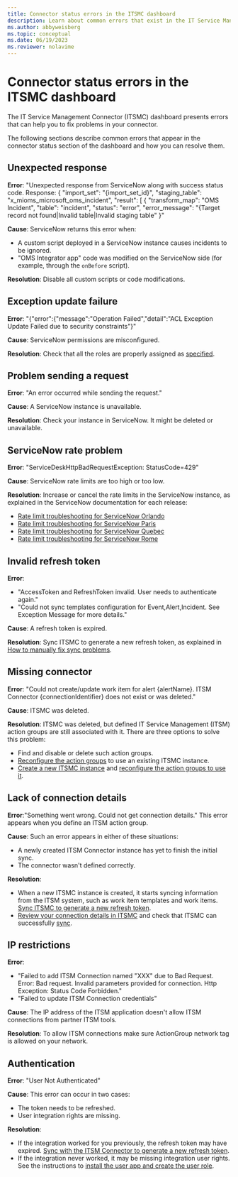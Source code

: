 ```yaml
---
title: Connector status errors in the ITSMC dashboard
description: Learn about common errors that exist in the IT Service Management Connector dashboard. 
ms.author: abbyweisberg
ms.topic: conceptual
ms.date: 06/19/2023
ms.reviewer: nolavime
---
```


# Connector status errors in the ITSMC dashboard

The IT Service Management Connector (ITSMC) dashboard presents errors that can help you to fix problems in your connector.

The following sections describe common errors that appear in the connector status section of the dashboard and how you can resolve them.

## Unexpected response

**Error**: "Unexpected response from ServiceNow along with success status code. Response: { "import_set": "{import_set_id}", "staging_table": "x_mioms_microsoft_oms_incident", "result": [ { "transform_map": "OMS Incident", "table": "incident", "status": "error", "error_message": "{Target record not found|Invalid table|Invalid staging table" }"

**Cause**: ServiceNow returns this error when:

* A custom script deployed in a ServiceNow instance causes incidents to be ignored.
* "OMS Integrator app" code was modified on the ServiceNow side (for example, through the `onBefore` script).

**Resolution**: Disable all custom scripts or code modifications.

## Exception update failure

**Error**: "{"error":{"message":"Operation Failed","detail":"ACL Exception Update Failed due to security constraints"}"

**Cause**: ServiceNow permissions are misconfigured.

**Resolution**: Check that all the roles are properly assigned as [specified](itsmc-connections-servicenow.md#install-the-user-app-and-create-the-user-role).

## Problem sending a request

**Error**: "An error occurred while sending the request."

**Cause**: A ServiceNow instance is unavailable.

**Resolution**: Check your instance in ServiceNow. It might be deleted or unavailable.

## ServiceNow rate problem

**Error**: "ServiceDeskHttpBadRequestException: StatusCode=429"

**Cause**: ServiceNow rate limits are too high or too low.

**Resolution**: Increase or cancel the rate limits in the ServiceNow instance, as explained in the ServiceNow documentation for each release:

* [Rate limit troubleshooting for ServiceNow Orlando](https://docs.servicenow.com/bundle/orlando-application-development/page/integrate/inbound-rest/task/investigate-rate-limit-violations.html)
* [Rate limit troubleshooting for ServiceNow Paris](https://docs.servicenow.com/bundle/paris-application-development/page/integrate/inbound-rest/task/investigate-rate-limit-violations.html)
* [Rate limit troubleshooting for ServiceNow Quebec](https://docs.servicenow.com/bundle/quebec-application-development/page/integrate/inbound-rest/task/investigate-rate-limit-violations.html)
* [Rate limit troubleshooting for ServiceNow Rome](https://docs.servicenow.com/bundle/rome-application-development/page/integrate/inbound-rest/task/investigate-rate-limit-violations.html)

## Invalid refresh token

**Error**: 
  * "AccessToken and RefreshToken invalid. User needs to authenticate again."
  * "Could not sync templates configuration for Event,Alert,Incident. See Exception Message for more details."

**Cause**: A refresh token is expired.

**Resolution**: Sync ITSMC to generate a new refresh token, as explained in [How to manually fix sync problems](./itsmc-resync-servicenow.md).

## Missing connector

**Error**: "Could not create/update work item for alert {alertName}. ITSM Connector {connectionIdentifier} does not exist or was deleted."

**Cause**: ITSMC was deleted.

**Resolution**: ITSMC was deleted, but defined IT Service Management (ITSM) action groups are still associated with it. There are three options to solve this problem:

* Find and disable or delete such action groups.
* [Reconfigure the action groups](./itsmc-definition.md#create-itsm-work-items-from-azure-alerts) to use an existing ITSMC instance.
* [Create a new ITSMC instance](./itsmc-definition.md#create-an-itsm-connection) and [reconfigure the action groups to use it](itsmc-definition.md#create-itsm-work-items-from-azure-alerts).

## Lack of connection details

**Error**:"Something went wrong. Could not get connection details." This error appears when you define an ITSM action group.

**Cause**: Such an error appears in either of these situations:

* A newly created ITSM Connector instance has yet to finish the initial sync.
* The connector wasn't defined correctly.

**Resolution**: 

* When a new ITSMC instance is created, it starts syncing information from the ITSM system, such as work item templates and work items. [Sync ITSMC to generate a new refresh token](./itsmc-resync-servicenow.md).
* [Review your connection details in ITSMC](./itsmc-connections-servicenow.md#create-a-connection) and check that ITSMC can successfully [sync](./itsmc-resync-servicenow.md).


## IP restrictions
**Error**: 
* "Failed to add ITSM Connection named "XXX" due to Bad Request. Error: Bad request. Invalid parameters provided for connection. Http Exception: Status Code Forbidden."
* "Failed to update ITSM Connection credentials"

**Cause**: The IP address of the ITSM application doesn't allow ITSM connections from partner ITSM tools.

**Resolution**: To allow ITSM connections make sure ActionGroup network tag is allowed on your network.

## Authentication
**Error**: "User Not Authenticated"

**Cause**: This error can occur in two cases:
  - The token needs to be refreshed.
  - User integration rights are missing.

**Resolution**:
- If the integration worked for you previously, the refresh token may have expired. [Sync with the ITSM Connector to generate a new refresh token](./itsmc-resync-servicenow.md). 
- If the integration never worked, it may be missing integration user rights. See the instructions to [install the user app and create the user role](./itsmc-connections-servicenow.md#install-the-user-app-and-create-the-user-role).


